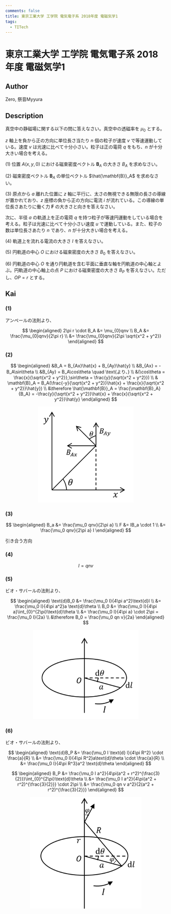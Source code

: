 ```yaml
---
comments: false
title: 東京工業大学 工学院 電気電子系 2018年度 電磁気学1
tags:
  - TITech
---
```

# 東京工業大学 工学院 電気電子系 2018年度 電磁気学1

## **Author**
Zero, 祭音Myyura

## **Description**
真空中の静磁場に関する以下の問に答えなさい。真空中の透磁率を $\mu_0$ とする。

$z$ 軸上を負から正の方向に単位長さ当たり $n$ 個の粒子が速度 $v$ で等速運動している。速度 $v$ は光速に比べて十分小さい。粒子は正の電荷 $q$ をもち、$n$ が十分大きい場合を考える。

(1) 位置 $A(x, y, 0)$ における磁束密度ベクトル $\mathbf{B}_A$ の大きさ $B_A$ を求めなさい。

(2) 磁束密度ベクトル $\mathbf{B}_A$ の単位ベクトル $\hat{\mathbf{B}}_A$ を求めなさい。

(3) 原点から $a$ 離れた位置に $z$ 軸に平行に、太さの無視できる無限の長さの導線が置かれており、$z$ 座標の負から正の方向に電流 $i$ が流れている。この導線の単位長さあたりに働く力 $\mathbf{F}$ の大きさと向きを答えなさい。

次に、半径 $a$ の軌道上を正の電荷 $q$ を持つ粒子が等速円運動をしている場合を考える。粒子は光速に比べて十分小さい速度 $u$ で運動している。また、粒子の数は単位長さあたり $n$ であり、$n$ が十分大きい場合を考える。

(4) 軌道上を流れる電流の大きさ $I$ を答えなさい。

(5) 円軌道の中心 $O$ における磁束密度の大きさ $B_0$ を答えなさい。

(6) 円軌道の中心 $O$ を通り円軌道を含む平面に垂直な軸を円軌道の中心軸とよぶ。円軌道の中心軸上の点 $P$ における磁束密度の大きさ $B_P$ を答えなさい。ただし、$OP = r$ とする。

## **Kai**
### (1)
アンペールの法則より、

$$
\begin{aligned}
2\pi r \cdot B_A &= \mu_{0}qnv \\
B_A &= \frac{\mu_{0}qnv}{2\pi r} \\
&= \frac{\mu_{0}qnv}{2\pi \sqrt{x^2 + y^2}}
\end{aligned}
$$

### (2)

$$
\begin{aligned}
&B_A = B_{Ax}\hat{x} + B_{Ay}\hat{y} \\
&B_{Ax} = -B_A\sin\theta \\
&B_{Ay} = B_A\cos\theta  \quad \text{より、} \\
&(\cos\theta = \frac{x}{\sqrt{x^2 + y^2}},\sin\theta = \frac{y}{\sqrt{x^2 + y^2}}) \\
& \mathbf{B}_A = B_A(\frac{-y}{\sqrt{x^2 + y^2}}\hat{x} + \frac{x}{\sqrt{x^2 + y^2}}\hat{y}) \\
&\therefore \hat{\mathbf{B}}_A = \frac{\mathbf{B}_A}{B_A} = -\frac{y}{\sqrt{x^2 + y^2}}\hat{x} + \frac{x}{\sqrt{x^2 + y^2}}\hat{y} 
\end{aligned}
$$

<figure style="text-align:center;">
  <img src="https://raw.githubusercontent.com/Myyura/the_kai_project_assets/main/kakomonn/TITech/engineering/ee_2018_electromagnetism_1_p1.png" width="300" height="300" alt=""/>
</figure>

### (3)

$$
\begin{aligned}
B_a &= \frac{\mu_0 qnv}{2\pi a} \\
F &= IB_a \cdot 1 \\
&= \frac{\mu_0 qnv}{2\pi a} I
\end{aligned}
$$

引き合う方向

### (4)

$$
I = qn v
$$

### (5)
ビオ・サバールの法則より、

$$
\begin{aligned}
\text{d}B_0 &= \frac{\mu_0 I}{4\pi a^2}\text{d}l \\
&= \frac{\mu_0 I}{4\pi a^2}a \text{d}\theta \\
B_0 &= \frac{\mu_0 I}{4\pi a}\int_{0}^{2\pi}\text{d}\theta \\
&= \frac{\mu_0 I}{4\pi a} \cdot 2\pi = \frac{\mu_0 I}{2a} \\
&\therefore B_0 = \frac{\mu_0 qn v}{2a}
\end{aligned}
$$

<figure style="text-align:center;">
  <img src="https://raw.githubusercontent.com/Myyura/the_kai_project_assets/main/kakomonn/TITech/engineering/ee_2018_electromagnetism_1_p2.png" width="330" height="280" alt=""/>
</figure>

### (6)
ビオ・サバールの法則より、

$$
\begin{aligned}
\text{d}B_P &= \frac{\mu_0 I \text{d} l}{4\pi R^2} \cdot \frac{a}{R} \\
&= \frac{\mu_0 I}{4\pi R^2}a\text{d}\theta \cdot \frac{a}{R} \\
&= \frac{\mu_0 I}{4\pi R^3}a^2 \text{d}\theta 
\end{aligned}
$$

$$
\begin{aligned}
B_P &= \frac{\mu_0 I a^2}{4\pi(a^2 + r^2)^{\frac{3}{2}}}\int_{0}^{2\pi}\text{d}\theta \\
&= \frac{\mu_0 I a^2}{4\pi(a^2 + r^2)^{\frac{3}{2}}} \cdot 2\pi \\
&= \frac{\mu_0 qn v a^2}{2(a^2 + r^2)^{\frac{3}{2}}}
\end{aligned}
$$

<figure style="text-align:center;">
  <img src="https://raw.githubusercontent.com/Myyura/the_kai_project_assets/main/kakomonn/TITech/engineering/ee_2018_electromagnetism_1_p3.png" width="350" height="350" alt=""/>
</figure>